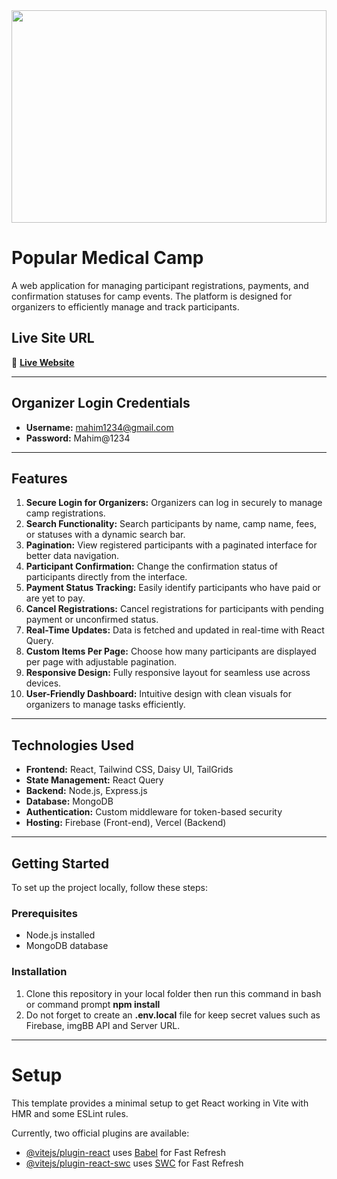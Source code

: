 <div align="center">
  <img width="100%" height="340" src="https://github.com/Programming-Hero-Web-Course4/b10a12-client-side-ssmahim01/blob/main/public/medical-camp-management-system.png"  />
</div>

# Popular Medical Camp

A web application for managing participant registrations, payments, and confirmation statuses for camp events. The platform is designed for organizers to efficiently manage and track participants.

## Live Site URL
🔗 **[Live Website](https://popular-medical-camp.web.app)**

---

## Organizer Login Credentials
- **Username:** mahim1234@gmail.com
- **Password:** Mahim@1234

---

## Features
1. **Secure Login for Organizers:** Organizers can log in securely to manage camp registrations.
2. **Search Functionality:** Search participants by name, camp name, fees, or statuses with a dynamic search bar.
3. **Pagination:** View registered participants with a paginated interface for better data navigation.
4. **Participant Confirmation:** Change the confirmation status of participants directly from the interface.
5. **Payment Status Tracking:** Easily identify participants who have paid or are yet to pay.
6. **Cancel Registrations:** Cancel registrations for participants with pending payment or unconfirmed status.
7. **Real-Time Updates:** Data is fetched and updated in real-time with React Query.
8. **Custom Items Per Page:** Choose how many participants are displayed per page with adjustable pagination.
9. **Responsive Design:** Fully responsive layout for seamless use across devices.
10. **User-Friendly Dashboard:** Intuitive design with clean visuals for organizers to manage tasks efficiently.

---

## Technologies Used
- **Frontend:** React, Tailwind CSS, Daisy UI, TailGrids
- **State Management:** React Query
- **Backend:** Node.js, Express.js
- **Database:** MongoDB
- **Authentication:** Custom middleware for token-based security
- **Hosting:** Firebase (Front-end), Vercel (Backend)

---

## Getting Started
To set up the project locally, follow these steps:

### Prerequisites
- Node.js installed
- MongoDB database

### Installation
1. Clone this repository in your local folder then run this command in bash or command prompt <b>npm install</b>
2. Do not forget to create an <b>.env.local</b> file for keep secret values such as Firebase, imgBB API and Server URL. 

---

# Setup

This template provides a minimal setup to get React working in Vite with HMR and some ESLint rules.

Currently, two official plugins are available:

- [@vitejs/plugin-react](https://github.com/vitejs/vite-plugin-react/blob/main/packages/plugin-react/README.md) uses [Babel](https://babeljs.io/) for Fast Refresh
- [@vitejs/plugin-react-swc](https://github.com/vitejs/vite-plugin-react-swc) uses [SWC](https://swc.rs/) for Fast Refresh
